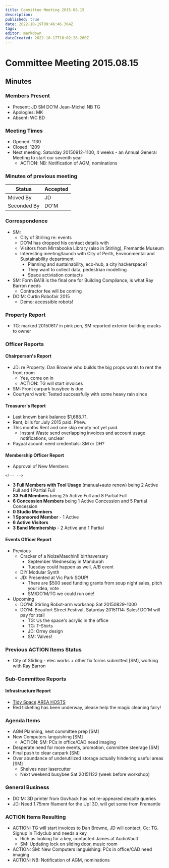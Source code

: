 ```yaml
---
title: Committee Meeting 2015.08.15
description: 
published: true
date: 2022-10-19T09:46:46.364Z
tags: 
editor: markdown
dateCreated: 2022-10-17T16:02:26.260Z
---
```


# Committee Meeting 2015.08.15

## Minutes

### Members Present

-   Present: JD SM DO'M Jean-Michel NB TG
-   Apologies: MK
-   Absent: WC BD

### Meeting Times

-   Opened: 1130
-   Closed: 1209
-   Next meeting: Saturday 20150912-1100, 4 weeks - an Annual General Meeting to start our seventh year
    -   ACTION: NB: Notification of AGM, nominations

### Minutes of previous meeting

| Status      | Accepted |
|-------------|----------|
| Moved By    | JD       |
| Seconded By | DO'M     |

### Correspondence

-   SM:
    -   City of Stirling re: events
    -   DO'M has dropped his contact details with
    -   Visitors from Mirrabooka Library (also in Stirling), Fremantle Museum
    -   Interesting meeting/launch with City of Perth, Environmental and Sustainability department
        -   Planning and sustainability, eco-hub, a city hackerspace?
        -   They want to collect data, pedestrian modelling
        -   Space activiation contacts
-   SM: Form BA18 is the final one for Building Compliance, is what Ray Barron needs
    -   Contractor fee will be coming
-   DO'M: Curtin Robofair 2015
    -   Demo: accessible robots!

### Property Report

-   TG: marked 20150617 in pink pen, SM reported exterior building cracks to owner

### Officer Reports

#### Chairperson's Report

-   JD: re Property: Dan Browne who builds the big props wants to rent the front room
    -   Yes, come on in
    -   ACTION: TG will start invoices
-   SM: Front carpark busybee is due
-   Courtyard work: Tested successfully with some heavy rain since

#### Treasurer's Report

-   Last known bank balance \$1,688.71.
-   Rent, bills for July 2015 paid. Phew.
-   This months Rent and one skip empty not yet paid.
    -   Instant Waste send overlapping invoices and account usage notifications, unclear
-   Paypal acount: need credentials: SM or DH?

#### Membership Officer Report

-   Approval of New Members

```{=html}
<!-- -->
```
-   **3 Full Members with Tool Usage** (manual+auto renew) being 2 Active Full and 1 Partial Full
-   **33 Full Members** being 25 Active Full and 8 Partial Full
-   **6 Concession Members** being 1 Active Concession and 5 Partial Concession
-   **0 Studio Members**
-   **1 Sponsored Member** - 1 Active
-   **6 Active Visitors**
-   **3 Band Membership** - 2 Active and 1 Partial

#### Events Officer Report

-   Previous
    -   Cracker of a NoizeMaschin!! birthaversary
        -   September Wednesday in Mandurah
        -   Tuesday could happen as well, A/B event
    -   DIY Modular Synth
    -   JD: Presented at Vic Park SOUP!
        -   There are \$500 seed funding grants from soup night sales, pitch your idea, vote
        -   SM/DO'M/TG we could run one!
-   Upcoming
    -   DO'M: Stirling Robot-arm workshop Sat 20150829-1000
    -   DO'M: Beaufort Street Festival, Saturday 20151114: Sales! DO'M will pay for stall
        -   TG: Us the space's acrylic in the office
        -   TG: T-Shirts
        -   JD: Orrey design
        -   SM: Valves!

### Previous ACTION Items Status

-   City of Stirling - elec works + other fix forms submitted \[SM\], working with Ray Barron

### Sub-Committee Reports

#### Infrastructure Report

-   [Tidy Space](/tidyspace/) [AREA HOSTS](/areahosts/)
-   Red ticketing has been underway, please help the magic cleaning fairy!

### Agenda Items

-   AGM Planning, next committee prep \[SM\]
-   New Computers languishing \[SM\]
    -   ACTION: SM: PCs in office/CAD need imaging
-   Desperate need for more events, promotion, committee steerage \[SM\]
-   Final push to clear carpark \[SM\]
-   Over abundance of underutilized storage actually hindering useful areas \[SM\]
    -   Shelves near lasercutter
    -   Next weekend busybee Sat 20151122 (week before workshop)

### General Business

-   DO'M: 3D printer from Govhack has not re-appeared despite queries
-   JD: Need 1.75mm filament for the Up! 3D, will get some from Fremantle

### ACTION Items Resulting

-   ACTION: TG will start invoices to Dan Browne, JD will contact, Cc: TG. Signup in Tidyclub and needs a key
    -   Rich as looking for a key, contacted James at AudioVault
    -   SM: Updating lock on sliding door, music room
-   ACTION: SM: New Computers languishing: PCs in office/CAD need imaging
-   ACTION: NB: Notification of AGM, nominations
